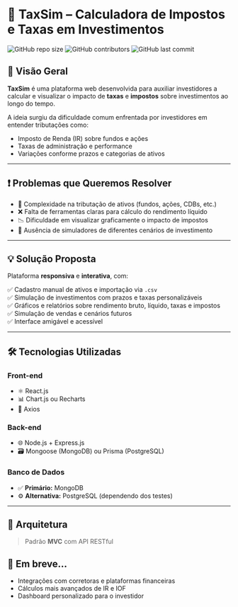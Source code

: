 # 💸 TaxSim – Calculadora de Impostos e Taxas em Investimentos

![GitHub repo size](https://img.shields.io/github/repo-size/GustavoMartins2001/TaxSim)
![GitHub contributors](https://img.shields.io/github/contributors/GustavoMartins2001/TaxSim)
![GitHub last commit](https://img.shields.io/github/last-commit/GustavoMartins2001/TaxSim)

## 🧠 Visão Geral

**TaxSim** é uma plataforma web desenvolvida para auxiliar investidores a calcular e visualizar o impacto de **taxas** e **impostos** sobre investimentos ao longo do tempo.

A ideia surgiu da dificuldade comum enfrentada por investidores em entender tributações como:

- Imposto de Renda (IR) sobre fundos e ações
- Taxas de administração e performance
- Variações conforme prazos e categorias de ativos

---

## ❗ Problemas que Queremos Resolver

- 🤯 Complexidade na tributação de ativos (fundos, ações, CDBs, etc.)
- ❌ Falta de ferramentas claras para cálculo do rendimento líquido
- 📉 Dificuldade em visualizar graficamente o impacto de impostos
- 🔄 Ausência de simuladores de diferentes cenários de investimento

---

## 💡 Solução Proposta

Plataforma **responsiva** e **interativa**, com:

✅ Cadastro manual de ativos e importação via `.csv`  
✅ Simulação de investimentos com prazos e taxas personalizáveis  
✅ Gráficos e relatórios sobre rendimento bruto, líquido, taxas e impostos  
✅ Simulação de vendas e cenários futuros  
✅ Interface amigável e acessível

---

## 🛠️ Tecnologias Utilizadas

### Front-end
- ⚛️ React.js
- 📊 Chart.js ou Recharts
- 🔗 Axios

### Back-end
- 🌐 Node.js + Express.js
- 🗃️ Mongoose (MongoDB) ou Prisma (PostgreSQL)

### Banco de Dados
- ✅ **Primário:** MongoDB  
- ⚙️ **Alternativa:** PostgreSQL (dependendo dos testes)

---

## 🧱 Arquitetura

> Padrão **MVC** com API RESTful

## 🚀 Em breve...

- Integrações com corretoras e plataformas financeiras  
- Cálculos mais avançados de IR e IOF  
- Dashboard personalizado para o investidor



